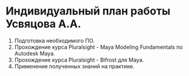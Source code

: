 # Индивидуальный план работы Усвяцова А.А.
1. Подготовка необходимого ПО.
2. Прохождение курса Pluralsight - Maya Modeling Fundamentals по Autodesk Maya.
3. Прохождение курса Pluralsight - Bifrost для Maya.
4. Применение полученных знаний на практике.
